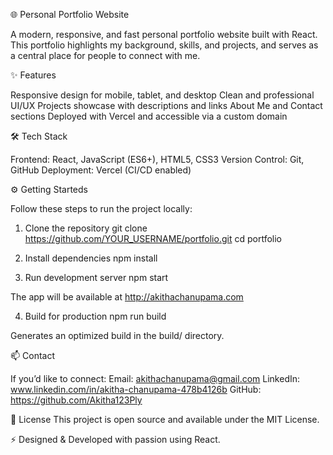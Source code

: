 🌐 Personal Portfolio Website

A modern, responsive, and fast personal portfolio website built with React.
This portfolio highlights my background, skills, and projects, and serves as a central place for people to connect with me.

✨ Features

Responsive design for mobile, tablet, and desktop
Clean and professional UI/UX
Projects showcase with descriptions and links
About Me and Contact sections
Deployed with Vercel and accessible via a custom domain

🛠️ Tech Stack

Frontend: React, JavaScript (ES6+), HTML5, CSS3
Version Control: Git, GitHub
Deployment: Vercel (CI/CD enabled)

⚙️ Getting Starteds

Follow these steps to run the project locally:

1. Clone the repository
git clone https://github.com/YOUR_USERNAME/portfolio.git
cd portfolio

2. Install dependencies
npm install

3. Run development server
npm start


The app will be available at http://akithachanupama.com

4. Build for production
npm run build

Generates an optimized build in the build/ directory.



📫 Contact

If you’d like to connect:
Email: akithachanupama@gmail.com
LinkedIn: www.linkedin.com/in/akitha-chanupama-478b4126b
GitHub: https://github.com/Akitha123Ply

📄 License
This project is open source and available under the MIT License.

⚡ Designed & Developed with passion using React.